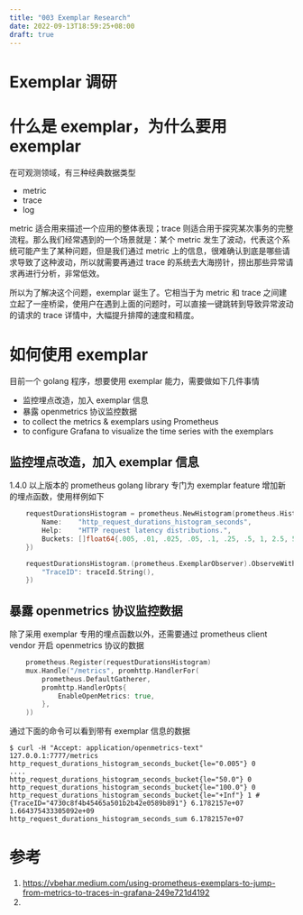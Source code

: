 ```yaml
---
title: "003 Exemplar Research"
date: 2022-09-13T18:59:25+08:00
draft: true
---
```


# Exemplar 调研

# 什么是 exemplar，为什么要用 exemplar

在可观测领域，有三种经典数据类型

- metric
- trace
- log

metric 适合用来描述一个应用的整体表现；trace 则适合用于探究某次事务的完整流程。那么我们经常遇到的一个场景就是：某个 metric 发生了波动，代表这个系统可能产生了某种问题，但是我们通过 metric 上的信息，很难确认到底是哪些请求导致了这种波动，所以就需要再通过 trace 的系统去大海捞针，捞出那些异常请求再进行分析，非常低效。

所以为了解决这个问题，exemplar 诞生了。它相当于为 metric 和 trace 之间建立起了一座桥梁，使用户在遇到上面的问题时，可以直接一键跳转到导致异常波动的请求的 trace 详情中，大幅提升排障的速度和精度。

# 如何使用 exemplar

目前一个 golang 程序，想要使用 exemplar 能力，需要做如下几件事情

- 监控埋点改造，加入 exemplar 信息
- 暴露 openmetrics 协议监控数据 
- to collect the metrics & exemplars using Prometheus
- to configure Grafana to visualize the time series with the exemplars 

## 监控埋点改造，加入 exemplar 信息

1.4.0 以上版本的 prometheus golang library 专门为 exemplar feature 增加新的埋点函数，使用样例如下

```go
	requestDurationsHistogram = prometheus.NewHistogram(prometheus.HistogramOpts{
		Name:    "http_request_durations_histogram_seconds",
		Help:    "HTTP request latency distributions.",
		Buckets: []float64{.005, .01, .025, .05, .1, .25, .5, 1, 2.5, 5, 10, 25, 50, 100},
	})

    requestDurationsHistogram.(prometheus.ExemplarObserver).ObserveWithExemplar(float64(time.Since(starttime)), prometheus.Labels{
        "TraceID": traceId.String(),
    })

```

## 暴露 openmetrics 协议监控数据 

除了采用 exemplar 专用的埋点函数以外，还需要通过 prometheus client vendor 开启 openmetrics 协议的数据

```go
	prometheus.Register(requestDurationsHistogram)
	mux.Handle("/metrics", promhttp.HandlerFor(
		prometheus.DefaultGatherer,
		promhttp.HandlerOpts{
			EnableOpenMetrics: true,
		},
	))
```

通过下面的命令可以看到带有 exemplar 信息的数据
```
$ curl -H "Accept: application/openmetrics-text" 127.0.0.1:7777/metrics
http_request_durations_histogram_seconds_bucket{le="0.005"} 0
....
http_request_durations_histogram_seconds_bucket{le="50.0"} 0
http_request_durations_histogram_seconds_bucket{le="100.0"} 0
http_request_durations_histogram_seconds_bucket{le="+Inf"} 1 # {TraceID="4730c8f4b45465a501b2b42e0589b891"} 6.1782157e+07 1.664375433305092e+09
http_request_durations_histogram_seconds_sum 6.1782157e+07
```

# 参考
1. https://vbehar.medium.com/using-prometheus-exemplars-to-jump-from-metrics-to-traces-in-grafana-249e721d4192
2. 